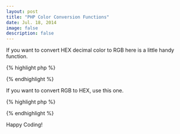 ```yaml
---
layout: post
title: "PHP Color Conversion Functions"
date: Jul. 18, 2014
image: false
description: false
---
```


If you want to convert HEX decimal color to RGB here is a little handy function.

{% highlight php %}
<?php
function hexToRgb ( $hex )
{
	$hex = str_replace( '#', '', $hex );

	if ( strlen( $hex ) == 3 ) {
		$r = hexdec( substr( $hex, 0, 1 ).substr( $hex, 0, 1 ) );
		$g = hexdec( substr( $hex, 1, 1 ).substr( $hex, 1, 1 ) );
		$b = hexdec( substr( $hex, 2, 1 ).substr( $hex, 2, 1 ) );
	} else {
		$r = hexdec( substr( $hex, 0, 2 ) );
		$g = hexdec( substr( $hex, 2, 2 ) );
		$b = hexdec( substr( $hex, 4, 2 ) );
	}

	$rgb = array( $r, $g, $b );

	return implode( ',', $rgb );
}
?>
{% endhighlight %}

If you want to convert RGB to HEX, use this one.

{% highlight php %}
<?php
function rgbToHex ( $rgb ) {
   $hex = '';

   $hex .= str_pad( dechex( $rgb[0] ), 2, '0', STR_PAD_LEFT );
   $hex .= str_pad( dechex( $rgb[1] ), 2, '0', STR_PAD_LEFT );
   $hex .= str_pad( dechex( $rgb[2] ), 2, '0', STR_PAD_LEFT );

   return '#' . $hex;
}
?>
{% endhighlight %}

Happy Coding!
